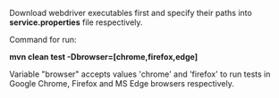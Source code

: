  Download webdriver executables first and specify their paths into __service.properties__ file respectively.
 
 Command for run:
 
 **mvn clean test -Dbrowser=[chrome,firefox,edge]**
 
 Variable "browser" accepts values 'chrome' and 'firefox' to run tests in Google Chrome, Firefox and MS Edge browsers respectively. 
